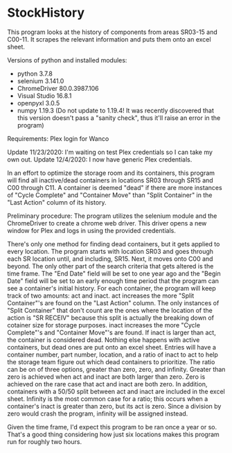 # StockHistory
This program looks at the history of components from areas SR03-15 and C00-11. It scrapes the relevant information and puts them onto an excel sheet.

Versions of python and installed modules: 
- python 3.7.8
- selenium 3.141.0
- ChromeDriver 80.0.3987.106
- Visual Studio 16.8.1
- openpyxl 3.0.5
- numpy 1.19.3 (Do not update to 1.19.4! It was recently discovered that this version doesn't pass a "sanity check", thus it'll raise an error in the program)

Requirements:
Plex login for Wanco

Update 11/23/2020: I'm waiting on test Plex credentials so I can take my own out.
Update 12/4/2020: I now have generic Plex credentials.

In an effort to optimize the storage room and its containers, this program will find all inactive/dead containers in locations SR03 through SR15 and 
C00 through C11. A container is deemed "dead" if there are more instances of "Cycle Complete" and "Container Move" than "Split Container" in the 
"Last Action" column of its history.

Preliminary procedure: The program utilizes the selenium module and the ChromeDriver to create a chrome web driver. This driver opens a new window for Plex and
logs in using the provided credentials.

There's only one method for finding dead containers, but it gets applied to every location. The program starts with location SR03 and goes through each SR location
until, and including, SR15. Next, it moves onto C00 and beyond. The only other part of the search criteria that gets altered is the time frame. The "End Date" field
will be set to one year ago and the "Begin Date" field will be set to an early enough time period that the program can see a container's initial history. For each
container, the program will keep track of two amounts: act and inact. act increases the more "Split Container"'s are found on the "Last Action" column. The only 
instances of "Split Container" that don't count are the ones where the location of the action is "SR RECEIV" because this split is actually the breaking down of
cotainer size for storage purposes. inact increases the more "Cycle Complete"'s and "Container Move"'s are found. If inact is larger than act, the container is 
considered dead. Nothing else happens with active containers, but dead ones are put onto an excel sheet. Entries will have a container number, part number,
location, and a ratio of inact to act to help the storage team figure out which dead containers to prioritize.
The ratio can be on of three options, greater than zero, zero, and infinity. Greater than zero is achieved when act and inact are both larger than zero.
Zero is achieved on the rare case that act and inact are both zero. In addition, containers with a 50/50 split between act and inact are included in the
excel sheet. Infinity is the most common case for a ratio; this occurs when a container's inact is greater than zero, but its act is zero. Since a 
division by zero would crash the program, infinity will be assigned instead.

Given the time frame, I'd expect this program to be ran once a year or so. 
That's a good thing considering how just six locations makes this program run for roughly two hours.
